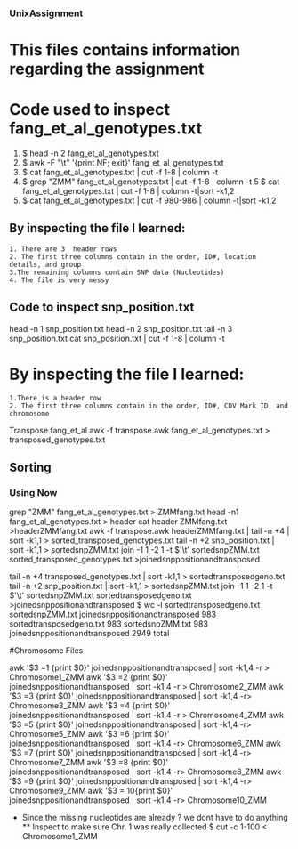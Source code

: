 ### UnixAssignment

# This files contains information regarding the assignment

# Code used to inspect fang_et_al_genotypes.txt 

1. $ head -n 2  fang_et_al_genotypes.txt
 2. $ awk -F "\t" '{print NF; exit}' fang_et_al_genotypes.txt 
 3. $ cat fang_et_al_genotypes.txt | cut -f 1-8 | column -t 
 4. $ grep "ZMM" fang_et_al_genotypes.txt | cut -f 1-8 | column -t
 5 $ cat fang_et_al_genotypes.txt | cut -f 1-8 | column -t|sort -k1,2
 5. $ cat fang_et_al_genotypes.txt | cut -f 980-986 | column -t|sort -k1,2

## By inspecting the file I learned:

    1. There are 3  header rows
    2. The first three columns contain in the order, ID#, location details, and group
    3.The remaining columns contain SNP data (Nucleotides) 
    4. The file is very messy
 
 ## Code to inspect snp_position.txt

head -n 1 snp_position.txt
head -n 2 snp_position.txt
tail -n 3 snp_position.txt
cat snp_position.txt | cut -f 1-8 | column -t

 # By inspecting the file I learned:
 
    1.There is a header row
    2. The first three columns contain in the order, ID#, CDV Mark ID, and chromosome
    

 Transpose fang_et_al
    awk -f transpose.awk fang_et_al_genotypes.txt > transposed_genotypes.txt

## Sorting
 
 ###  Using Now
 grep "ZMM" fang_et_al_genotypes.txt > ZMMfang.txt
 head -n1 fang_et_al_genotypes.txt > header
 cat header ZMMfang.txt >headerZMMfang.txt
  awk -f transpose.awk headerZMMfang.txt | tail -n +4 | sort -k1,1 > sorted_transposed_genotypes.txt
tail -n +2 snp_position.txt | sort -k1,1 > sortedsnpZMM.txt
join -1 1 -2 1 -t $'\t' sortedsnpZMM.txt sorted_transposed_genotypes.txt >joinedsnppositionandtransposed


   tail -n +4 transposed_genotypes.txt | sort -k1,1 > sortedtransposedgeno.txt
tail -n +2 snp_position.txt | sort -k1,1 > sortedsnpZMM.txt
join -1 1 -2 1 -t $'\t' sortedsnpZMM.txt sortedtransposedgeno.txt >joinedsnppositionandtransposed
$ wc -l sortedtransposedgeno.txt sortedsnpZMM.txt joinedsnppositionandtransposed
      983 sortedtransposedgeno.txt
     983 sortedsnpZMM.txt
     983 joinedsnppositionandtransposed
    2949 total

#Chromosome Files

awk '$3 =1 {print $0}' joinedsnppositionandtransposed | sort -k1,4 -r > Chromosome1_ZMM
awk '$3 =2 {print $0}' joinedsnppositionandtransposed | sort -k1,4 -r > Chromosome2_ZMM
awk '$3 =3 {print $0}' joinedsnppositionandtransposed | sort -k1,4 -r> Chromosome3_ZMM
awk '$3 =4 {print $0}' joinedsnppositionandtransposed | sort -k1,4 -r > Chromosome4_ZMM
awk '$3 =5 {print $0}' joinedsnppositionandtransposed | sort -k1,4 -r> Chromosome5_ZMM
awk '$3 =6 {print $0}' joinedsnppositionandtransposed | sort -k1,4 -r> Chromosome6_ZMM
awk '$3 =7 {print $0}' joinedsnppositionandtransposed | sort -k1,4 -r> Chromosome7_ZMM
awk '$3 =8 {print $0}' joinedsnppositionandtransposed | sort -k1,4 -r> Chromosome8_ZMM
awk '$3 =9 {print $0}' joinedsnppositionandtransposed | sort -k1,4 -r> Chromosome9_ZMM
awk '$3 = 10{print $0}' joinedsnppositionandtransposed | sort -k1,4 -r> Chromosome10_ZMM

* Since the missing nucleotides are already ? we dont have to do anything
** Inspect to make sure Chr. 1 was really collected $ cut -c 1-100 < Chromosome1_ZMM




